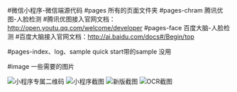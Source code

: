#微信小程序-微信端源代码
#pages 所有的页面文件夹
#pages-chram 腾讯优图-人脸检测
#腾讯优图接入官网文档：http://open.youtu.qq.com/welcome/developer
#pages-face  百度大脑-人脸检测
#百度大脑接入官网文档：http://ai.baidu.com/docs#/Begin/top

#pages-index、log、sample quick start带的sample 没用

#image 一些需要的图片

![小程序专属二维码](https://www.xsshome.cn/xcx.jpg "小程序专属二维码")
![小程序截图](https://www.xsshome.cn/index.png "小程序截图")
![新版截图](https://git.oschina.net/uploads/images/2017/0907/153234_9b2a70f4_131538.jpeg "index.jpg")
![OCR截图](https://git.oschina.net/uploads/images/2017/0907/153252_dada7a51_131538.jpeg "ocr.jpg")

